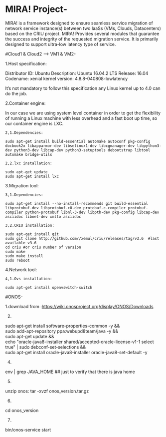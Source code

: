 # MIRA! Project-

MIRA! is a framework designed to ensure seamless service migration of network service instance(s) between two IaaSs (VMs, Clouds, Datacenters) based on the CRIU project. MIRA! Provides several modules that guarantee the success and integrity of the requested migration service. It is primarily designed to support ultra-low latency type of service.



#Cloud1 & Cloud2 --> VM1 & VM2-


1.Host specification:

Distributor ID:	Ubuntu
Description:	Ubuntu 16.04.2 LTS
Release:	16.04
Codename:	xenial
kernel version: 4.8.8-040808-lowlatency

It’s not mandatory to follow this specification any Linux kernel up to 4.0 can do the job.



2.Container engine:

In our case we are using system level container in order to get the flexibility of running a Linux machine with less overhead and a fast boot up time, so our container engine is LXC.


	2,1.Dependencies:

	sudo apt-get install build-essential automake autoconf pkg-config docbook2x libapparmor-dev libselinux1-dev libcgmanager-dev libpython3-dev python3-dev libcap-dev python3-setuptools debootstrap libtool automake bridge-utils

	2,2.lxc installation:
	
	sudo apt-get update
	sudo apt-get install lxc

3.Migration tool:

	3,1.Dependencies:

	sudo apt-get install --no-install-recommends git build-essential libprotobuf-dev libprotobuf-c0-dev protobuf-c-compiler protobuf-compiler python-protobuf libnl-3-dev libpth-dev pkg-config libcap-dev asciidoc libnet-dev xmlto asciidoc

	3,2.CRIU installation:
	
	sudo apt-get install git
	sudo git clone http://github.com//xemul/criu/releases/tag/v3.6  #last available v3.6
	cd criu #or criu number of version 
	sudo make
	sudo make install
	sudo reboot

4.Network tool:
	
	4,1.Ovs installation:
    
	sudo apt-get install openvswitch-switch
    
#ONOS-

1.download from :https://wiki.onosproject.org/display/ONOS/Downloads

2.
sudo apt-get install software-properties-common -y && \
sudo add-apt-repository ppa:webupd8team/java -y && \
sudo apt-get update && \
echo "oracle-java8-installer shared/accepted-oracle-license-v1-1 select true" | sudo debconf-set-selections && \
sudo apt-get install oracle-java8-installer oracle-java8-set-default -y	

4.
env | grep JAVA_HOME ## just to verify that there is java home

5.
unzip onos:
tar -xvzf onos_version.tar.gz

6.
cd onos_version

7.
bin/onos-service start
